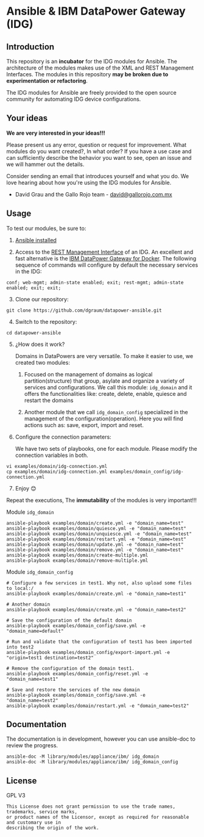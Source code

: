 Ansible & IBM DataPower Gateway (IDG)
==========================

Introduction
---------------

This repository is an **incubator** for the IDG modules for Ansible.
The architecture of the modules makes use of the XML and REST Management Interfaces.
The modules in this repository **may be broken due to experimentation or refactoring**.

The IDG modules for Ansible are freely provided to the open source community for automating IDG device configurations.

Your ideas
----------

**We are very interested in your ideas!!!**

Please present us any error, question or request for improvement. What modules do you want created?, In what order?
If you have a use case and can sufficiently describe the behavior you want to see, open an issue and we will hammer out the details.

Consider sending an email that introduces yourself and what you do. We love hearing about how you're using the IDG modules for Ansible.
- David Grau and the Gallo Rojo team - david@gallorojo.com.mx

Usage
----

To test our modules, be sure to:

1. [Ansible installed](https://docs.ansible.com/ansible/latest/installation_guide/intro_installation.html)

2. Access to the [REST Management Interface](https://www.ibm.com/support/knowledgecenter/en/SS9H2Y_7.6.0/com.ibm.dp.doc/restmgtinterface.html) of an IDG. An excellent and fast alternative is the [IBM DataPower Gateway for Docker](https://hub.docker.com/r/ibmcom/datapower/). The following sequence of commands will configure by default the necessary services in the IDG:

```
conf; web-mgmt; admin-state enabled; exit; rest-mgmt; admin-state enabled; exit; exit;
```

3. Clone our repository:

```shell
git clone https://github.com/dgraum/datapower-ansible.git
```

4. Switch to the repository:

```shell
cd datapower-ansible
```

5. ¿How does it work?

    Domains in DataPowers are very versatile. To make it easier to use, we created two modules:

    1. Focused on the management of domains as logical partition(structure) that group, asylate and organize a variety of services and configurations.
       We call this module: `idg_domain` and it offers the functionalities like: create, delete, enable, quiesce and restart the domains

    2. Another module that we call `idg_domain_config` specialized in the management of the configuration(operation).
       Here you will find actions such as: save, export, import and reset.

6. Configure the connection parameters:

    We have two sets of playbooks, one for each module. Please modify the connection variables in both.

```shell
vi examples/domain/idg-connection.yml
cp examples/domain/idg-connection.yml examples/domain_config/idg-connection.yml
```

7. Enjoy :blush:

Repeat the executions, The **immutability** of the modules is very important!!!

Module `idg_domain`

```shell
ansible-playbook examples/domain/create.yml -e "domain_name=test"
ansible-playbook examples/domain/quiesce.yml -e "domain_name=test"
ansible-playbook examples/domain/unquiesce.yml -e "domain_name=test"
ansible-playbook examples/domain/restart.yml -e "domain_name=test"
ansible-playbook examples/domain/update.yml -e "domain_name=test"
ansible-playbook examples/domain/remove.yml -e "domain_name=test"
ansible-playbook examples/domain/create-multiple.yml
ansible-playbook examples/domain/remove-multiple.yml
```

Module `idg_domain_config`
```shell
# Configure a few services in test1. Why not, also upload some files to local:/
ansible-playbook examples/domain/create.yml -e "domain_name=test1"

# Another domain
ansible-playbook examples/domain/create.yml -e "domain_name=test2"

# Save the configuration of the default domain
ansible-playbook examples/domain_config/save.yml -e "domain_name=default"

# Run and validate that the configuration of test1 has been imported into test2
ansible-playbook examples/domain_config/export-import.yml -e "origin=test1 destination=test2"

# Remove the configuration of the domain test1.
ansible-playbook examples/domain_config/reset.yml -e "domain_name=test1"

# Save and restore the services of the new domain
ansible-playbook examples/domain_config/save.yml -e "domain_name=test2"
ansible-playbook examples/domain/restart.yml -e "domain_name=test2"
```

Documentation
-------------

The documentation is in development, however you can use ansible-doc to review the progress.

```shell
ansible-doc -M library/modules/appliance/ibm/ idg_domain
ansible-doc -M library/modules/appliance/ibm/ idg_domain_config

```

License
-------

GPL V3
~~~~~~
This License does not grant permission to use the trade names, trademarks, service marks,
or product names of the Licensor, except as required for reasonable and customary use in
describing the origin of the work.
